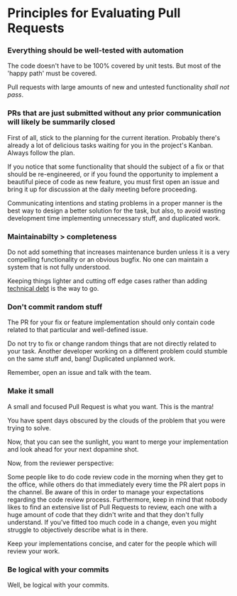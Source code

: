 # Principles for Evaluating Pull Requests

### Everything should be well-tested with automation

The code doesn't have to be 100% covered by unit tests. But most of the 'happy path' must be covered.

Pull requests with large amounts of new and untested functionality *shall not pass*.

### PRs that are just submitted without any prior communication will likely be summarily closed

First of all, stick to the planning for the current iteration.
Probably there's already a lot of delicious tasks waiting for you in the project's Kanban. Always follow the plan.

If you notice that some functionality that should the subject of a fix or that should be re-engineered, or if you found the opportunity to implement a beautiful piece of code as new feature, you must first open an issue and bring it up for discussion at the daily meeting before proceeding.

Communicating intentions and stating problems in a proper manner is the best way to design a better solution for the task, but also, to avoid wasting development time implementing unnecessary stuff, and duplicated work.

### Maintainabilty > completeness

Do not add something that increases maintenance burden unless it is a very compelling functionality or an obvious bugfix. No one can maintain a system that is not fully understood.

Keeping things lighter and cutting off edge cases rather than adding [technical debt](http://martinfowler.com/bliki/TechnicalDebt.html) is the way to go.

### Don't commit random stuff

The PR for your fix or feature implementation should only contain code related to that particular and well-defined issue.

Do not try to fix or change random things that are not directly related to your task. Another developer working on a different problem could stumble on the same stuff and, bang! Duplicated unplanned work.

Remember, open an issue and talk with the team.

### Make it small

A small and focused Pull Request is what you want. This is the mantra!

You have spent days obscured by the clouds of the problem that you were trying to solve.

Now, that you can see the sunlight, you want to merge your implementation and look ahead for your next dopamine shot.

Now, from the reviewer perspective:

Some people like to do code review code in the morning when they get to the office, while others do that immediately every time the PR alert pops in the channel. Be aware of this in order to manage your expectations regarding the code review process. Furthermore, keep in mind that nobody likes to find an extensive list of Pull Requests to review, each one with a huge amount of code that they didn't write and that they don't fully understand. If you've fitted too much code in a change, even you might struggle to objectively describe what is in there.

Keep your implementations concise, and cater for the people which will review your work.

### Be logical with your commits

Well, be logical with your commits.
